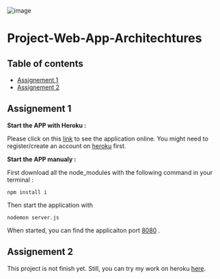 ![image](https://user-images.githubusercontent.com/64537874/113522471-e8ebb700-95a0-11eb-9b4e-d8a82c60c2bd.png)

# Project-Web-App-Architechtures
## Table of contents
* [Assignement 1](#Assignement-1)
* [Assignement 2](#Assignement-2)


## Assignement 1

__Start the APP with Heroku :__

Please click on this [link](https://waa-assignement-1.herokuapp.com/) to see the application online.
You might need to register/create an account on [heroku](https://dashboard.heroku.com/) first.

__Start the APP manualy :__ 

First download all the node_modules with the following command in your terminal :
```
npm install i
```
Then start the application with 
```
nodemon server.js
```
When started, you can find the applicaiton port [8080](http://localhost:8080) .

## Assignement 2
This project is not finish yet. Still, you can try my work on heroku [here](https://dashboard.heroku.com/apps).
